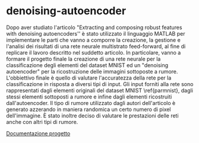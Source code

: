 # denoising-autoencoder

Dopo aver studiato l'articolo "Extracting and composing robust features with denoising autoencoders'' è stato utilizzato il linguaggio MATLAB per implementare le parti che vanno a comporre la creazione, la gestione e l'analisi dei risultati di una rete neurale multistrato feed-forward, al fine di replicare il lavoro descritto nel suddetto articolo.
In particolare, vanno a formare il progetto finale la creazione di una rete neurale per la classificazione degli elementi del dataset MNIST ed un "denoising autoencoder" per la ricostruzione delle immagini sottoposte a rumore. 
L'obbiettivo finale è quello di valutare l'accuratezza della rete per la classificazione in risposta a diversi tipi di input. Gli input forniti alla rete sono rappresentati dagli elementi originali del dataset MNIST \ref{parmnist}, dagli stessi elementi sottoposti a rumore e infine dagli elementi ricostruiti dall'autoencoder.
Il tipo di rumore utilizzato dagli autori dell'articolo è generato azzerando in maniera randomica un certo numero di pixel dell'immagine.
È stato inoltre deciso di valutare le prestazioni delle reti anche con altri tipi di rumore.

[Documentazione progetto](https://github.com/p-noc/denoising-autoencoder/blob/master/Documentazione-progettoMLEAVisioneComputazionale_Cicala_Perrotta.pdf)
